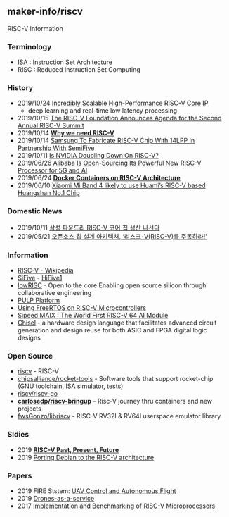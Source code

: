 ## maker-info/riscv
RISC-V Information

### Terminology
- ISA : Instruction Set Architecture
- RISC : Reduced Instruction Set Computing


### History
- 2019/10/24 [Incredibly Scalable High-Performance RISC-V Core IP](https://www.sifive.com/blog/incredibly-scalable-high-performance-risc-v-core-ip)
    - deep learning and real-time low latency processing
- 2019/10/15 [The RISC-V Foundation Announces Agenda for the Second Annual RISC-V Summit](https://riscv.org/2019/10/the-risc-v-foundation-announces-agenda-for-the-second-annual-risc-v-summit/)
- 2019/10/14 [**Why we need RISC-V**](https://hackernoon.com/why-we-need-risc-v-f94e3929891b)
- 2019/10/14 [Samsung To Fabricate RISC-V Chip With 14LPP In Partnership With SemiFive](https://wccftech.com/samsung-risc-v-chip-14nm/)
- 2019/10/11 [Is NVIDIA Doubling Down On RISC-V?](https://medium.com/syncedreview/is-nvidia-doubling-down-on-risc-v-1ce714a919eb)
- 2019/06/26 [Alibaba Is Open-Sourcing Its Powerful New RISC-V Processor for 5G and AI](https://medium.com/syncedreview/alibaba-is-open-sourcing-its-powerful-new-risc-v-processor-for-5g-and-ai-dcb6f4eebbc4)
- 2019/06/24 [**Docker Containers on RISC-V Architecture**](https://medium.com/@carlosedp/docker-containers-on-risc-v-architecture-5bc45725624b)
- 2019/06/10 [Xiaomi Mi Band 4 likely to use Huami’s RISC-V based Huangshan No.1 Chip](https://www.gizmochina.com/2019/06/10/xiaomi-mi-band-4-likely-to-use-huamis-risc-v-based-huangshan-no-1-chip/)


### Domestic News
- 2019/10/11 [삼성 파운드리 RISC-V 코어 칩 생산 나선다](http://www.thelec.kr/news/articleView.html?idxno=3410)
- 2019/05/21 [오픈소스 칩 설계 아키텍처, ‘리스크-V(RISC-V)를 주목하라!’](http://www.itbiznews.com/news/articleView.html?idxno=14524)


### Information
- [RISC-V - Wikipedia](https://en.wikipedia.org/wiki/RISC-V)
- [SiFive](https://www.sifive.com/) - [HiFive1](https://www.sifive.com/boards/hifive1)
- [lowRISC](https://www.lowrisc.org/) - Open to the core Enabling open source silicon through collaborative engineering
- [PULP Platform](https://pulp-platform.org/)
- [Using FreeRTOS on RISC-V Microcontrollers](https://www.freertos.org/Using-FreeRTOS-on-RISC-V.html)
- [Sipeed MAIX : The World First RISC-V 64 AI Module](https://www.indiegogo.com/projects/sipeed-maix-the-world-first-risc-v-64-ai-module#/)
- [Chisel](https://www.chisel-lang.org/) - a hardware design language that facilitates advanced circuit generation and design reuse for both ASIC and FPGA digital logic designs


### Open Source
- [riscv](https://github.com/riscv) - RISC-V
- [chipsalliance/rocket-tools](https://github.com/chipsalliance/rocket-tools) - Software tools that support rocket-chip (GNU toolchain, ISA simulator, tests)
- [riscv/riscv-go](https://github.com/riscv/riscv-go)
- [**carlosedp/riscv-bringup**](https://github.com/carlosedp/riscv-bringup) - Risc-V journey thru containers and new projects
- [fwsGonzo/libriscv](https://github.com/fwsGonzo/libriscv) - RISC-V RV32I & RV64I userspace emulator library


### Sldies
- 2019 [**RISC-V Past, Present, Future**](https://syntacore.com/media/riscv_moscow_2019/RISC-V%20Foundation%20State%20of%20the%20Union_Krste.pdf)
- 2019 [Porting Debian to the RISC-V architecture](https://archive.fosdem.org/2019/schedule/event/riscvdebian/attachments/slides/3179/export/events/attachments/riscvdebian/slides/3179/Porting_Debian_to_the_RISC_V_architecture_FOSDEM_2019.pdf)


### Papers
- 2019 FIRE Ststem: [UAV Control and Autonomous Flight](http://www.ecmjohnson.com/content/FinalReport_FIRE.pdf)
- 2019 [Drones-as-a-service](http://sig-iss.work/percomworkshops2019/papers/p931-besada.pdf)
- 2017 [Implementation and Benchmarking of RISC-V Microprocessors](https://www.csem.ch/Doc.aspx?id=49372)

